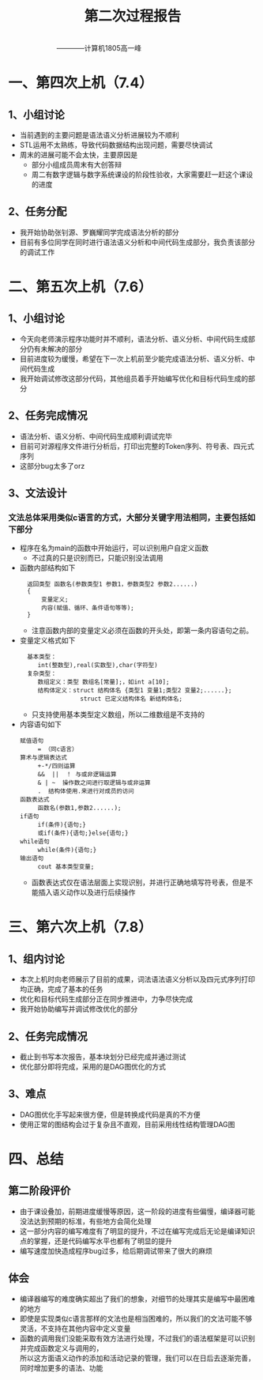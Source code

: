 <div align='center' ><h1 style="text-align:center">第二次过程报告 </h1></div>
&emsp;&emsp;&emsp;&emsp;&emsp;&emsp;&emsp;&emsp;&emsp;&emsp;&emsp;&emsp;&emsp;&emsp;&emsp;&emsp;&emsp;&emsp;&emsp;&emsp;&emsp;&emsp;&emsp;&emsp;&emsp;&emsp;&emsp;&emsp;&emsp;&emsp;&emsp;&emsp;&emsp;&emsp;&emsp;&emsp;&emsp;&emsp;&emsp;&emsp;&emsp;&emsp;&emsp;————计算机1805高一峰


# 一、第四次上机（7.4）
## 1、小组讨论
 * 当前遇到的主要问题是语法语义分析进展较为不顺利
 * STL运用不太熟练，导致代码数据结构出现问题，需要尽快调试
 * 周末的进展可能不会太快，主要原因是
   - 部分小组成员周末有大创答辩
   - 周二有数字逻辑与数字系统课设的阶段性验收，大家需要赶一赶这个课设的进度
## 2、任务分配
 * 我开始协助张钊源、罗巍耀同学完成语法分析的部分
 * 目前有多位同学在同时进行语法语义分析和中间代码生成部分，我负责该部分的调试工作
# 二、第五次上机（7.6）
## 1、小组讨论 
 * 今天向老师演示程序功能时并不顺利，语法分析、语义分析、中间代码生成部分仍有未解决的部分
 * 目前进度较为缓慢，希望在下一次上机前至少能完成语法分析、语义分析、中间代码生成
 * 我开始调试修改这部分代码，其他组员着手开始编写优化和目标代码生成的部分
## 2、任务完成情况
 * 语法分析、语义分析、中间代码生成顺利调试完毕
 * 目前可对源程序文件进行分析后，打印出完整的Token序列、符号表、四元式序列
 * 这部分bug太多了orz
## 3、文法设计
### 文法总体采用类似c语言的方式，大部分关键字用法相同，主要包括如下部分
 * 程序在名为main的函数中开始运行，可以识别用户自定义函数
   - 不过真的只是识别而已，只能识别没法调用
 * 函数内部结构如下
   ```
     返回类型 函数名(参数类型1 参数1，参数类型2 参数2......)
     {
         变量定义;
         内容(赋值、循环、条件语句等等);
     }
   ```
   - 注意函数内部的变量定义必须在函数的开头处，即第一条内容语句之前。
 * 变量定义格式如下
   ```
     基本类型：
        int(整数型),real(实数型),char(字符型)
     复杂类型：
        数组定义：类型 数组名[常量];，如int a[10];
        结构体定义：struct 结构体名 {类型1 变量1;类型2 变量2;......};
                    struct 已定义结构体名 新结构体名;
   ```
   - 只支持使用基本类型定义数组，所以二维数组是不支持的
  * 内容语句如下
    ```
    赋值语句
         = （同c语言）
    算术与逻辑表达式
         +-*/四则运算
         &&  ||  ！ 与或非逻辑运算
         & | ~  操作数之间进行取逻辑与或非运算
         .  结构体使用.来进行对成员的访问
    函数表达式
         函数名(参数1,参数2......);
    if语句
         if(条件){语句;}		
         或if(条件){语句;}else{语句;}
    while语句
         while(条件){语句;}
    输出语句
         cout 基本类型变量;
    ```
    - 函数表达式仅在语法层面上实现识别，并进行正确地填写符号表，但是不能插入语义动作以及进行后续操作
   
# 三、第六次上机（7.8）
## 1、组内讨论
 * 本次上机时向老师展示了目前的成果，词法语法语义分析以及四元式序列打印均正确，完成了基本的任务
 * 优化和目标代码生成部分正在同步推进中，力争尽快完成
 * 我开始协助编写并调试修改优化的部分
## 2、任务完成情况
 * 截止到书写本次报告，基本块划分已经完成并通过测试
 * 优化部分即将完成，采用的是DAG图优化的方式
## 3、难点
 * DAG图优化手写起来很方便，但是转换成代码是真的不方便
 * 使用正常的图结构会过于复杂且不直观，目前采用线性结构管理DAG图
# 四、总结
## 第二阶段评价
 * 由于课设叠加，前期进度缓慢等原因，这一阶段的进度有些偏慢，编译器可能没法达到预期的标准，有些地方会简化处理
 * 这一部分内容的编写难度有了明显的提升，不过在编写完成后无论是编译知识点的掌握，还是代码编写水平也都有了明显的提升
 * 编写速度加快造成程序bug过多，给后期调试带来了很大的麻烦
## 体会
 * 编译器编写的难度确实超出了我们的想象，对细节的处理其实是编写中最困难的地方
 * 即使是实现类似c语言那样的文法也是相当困难的，所以我们的文法可能不够灵活，不支持在其他内容中定义变量
 * 函数的调用我们没能采取有效方法进行处理，不过我们的语法框架是可以识别并完成函数定义与调用的，<br>
   所以这方面语义动作的添加和活动记录的管理，我们可以在日后去逐渐完善，同时增加更多的语法、功能
 
